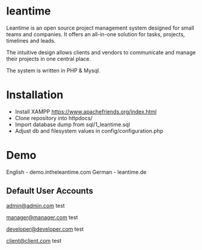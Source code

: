 # leantime

Leantime is an open source project management system designed for 
small teams and companies. It offers an all-in-one solution for tasks, 
projects, timelines and leads.  

The intuitive design allows clients and vendors to communicate and manage 
their projects in one central place. 

The system is written in PHP & Mysql.


Installation
============
- Install XAMPP https://www.apachefriends.org/index.html
- Clone repository into httpdocs/
- Import database dump from sql/1_leantime.sql
- Adjust db and filesystem values in config/configuration.php


Demo
====
English - demo.intheleantime.com
German - leantime.de

Default User Accounts
------------------

admin@admin.com
test

manager@manager.com
test

developer@developer.com
test

client@client.com
test


